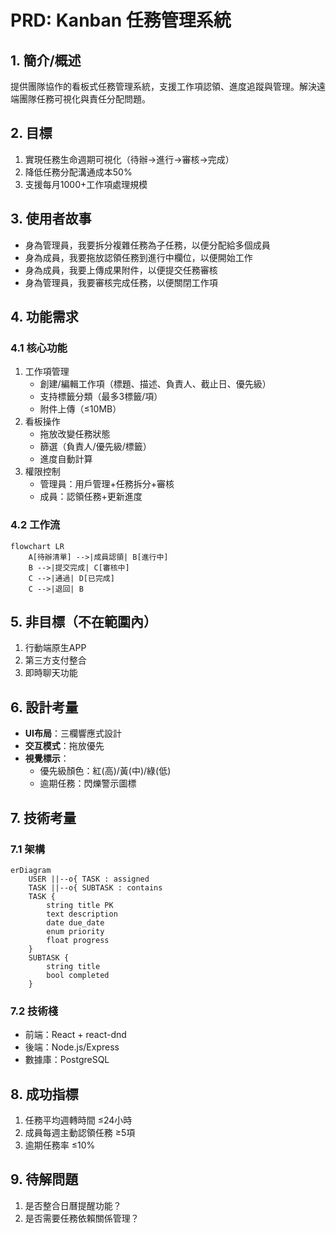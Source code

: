 # PRD: Kanban 任務管理系統

## 1. 簡介/概述
提供團隊協作的看板式任務管理系統，支援工作項認領、進度追蹤與管理。解決遠端團隊任務可視化與責任分配問題。

## 2. 目標
1. 實現任務生命週期可視化（待辦→進行→審核→完成）
2. 降低任務分配溝通成本50%
3. 支援每月1000+工作項處理規模

## 3. 使用者故事
- 身為管理員，我要拆分複雜任務為子任務，以便分配給多個成員
- 身為成員，我要拖放認領任務到進行中欄位，以便開始工作
- 身為成員，我要上傳成果附件，以便提交任務審核
- 身為管理員，我要審核完成任務，以便關閉工作項

## 4. 功能需求
### 4.1 核心功能
1. 工作項管理
   - 創建/編輯工作項（標題、描述、負責人、截止日、優先級）
   - 支持標籤分類（最多3標籤/項）
   - 附件上傳（≤10MB）
2. 看板操作
   - 拖放改變任務狀態
   - 篩選（負責人/優先級/標籤）
   - 進度自動計算
3. 權限控制
   - 管理員：用戶管理+任務拆分+審核
   - 成員：認領任務+更新進度

### 4.2 工作流
```mermaid
flowchart LR
    A[待辦清單] -->|成員認領| B[進行中]
    B -->|提交完成| C[審核中]
    C -->|通過| D[已完成]
    C -->|退回| B
```

## 5. 非目標（不在範圍內）
1. 行動端原生APP
2. 第三方支付整合
3. 即時聊天功能

## 6. 設計考量
- **UI布局**：三欄響應式設計
- **交互模式**：拖放優先
- **視覺標示**：
  - 優先級顏色：紅(高)/黃(中)/綠(低)
  - 逾期任務：閃爍警示圖標

## 7. 技術考量
### 7.1 架構
```mermaid
erDiagram
    USER ||--o{ TASK : assigned
    TASK ||--o{ SUBTASK : contains
    TASK {
        string title PK
        text description
        date due_date
        enum priority
        float progress
    }
    SUBTASK {
        string title
        bool completed
    }
```

### 7.2 技術棧
- 前端：React + react-dnd
- 後端：Node.js/Express
- 數據庫：PostgreSQL

## 8. 成功指標
1. 任務平均週轉時間 ≤24小時
2. 成員每週主動認領任務 ≥5項
3. 逾期任務率 ≤10%

## 9. 待解問題
1. 是否整合日曆提醒功能？
2. 是否需要任務依賴關係管理？
